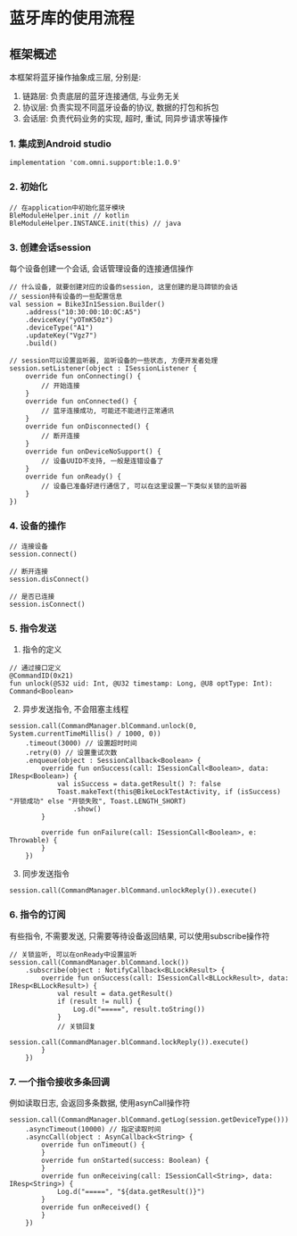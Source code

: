 # 蓝牙库的使用流程

## 框架概述
本框架将蓝牙操作抽象成三层, 分别是:
1. 链路层: 负责底层的蓝牙连接通信, 与业务无关
2. 协议层: 负责实现不同蓝牙设备的协议, 数据的打包和拆包
3. 会话层: 负责代码业务的实现, 超时, 重试, 同异步请求等操作

### 1. 集成到Android studio
```
implementation 'com.omni.support:ble:1.0.9'
```

### 2. 初始化
```
// 在application中初始化蓝牙模块
BleModuleHelper.init // kotlin
BleModuleHelper.INSTANCE.init(this) // java
```

### 3. 创建会话session
每个设备创建一个会话, 会话管理设备的连接通信操作
```
// 什么设备, 就要创建对应的设备的session, 这里创建的是马蹄锁的会话
// session持有设备的一些配置信息
val session = Bike3In1Session.Builder()
    .address("10:30:00:10:0C:A5")
    .deviceKey("yOTmK50z")
    .deviceType("A1")
    .updateKey("Vgz7")
    .build()
    
// session可以设置监听器, 监听设备的一些状态, 方便开发者处理
session.setListener(object : ISessionListener {
    override fun onConnecting() {
        // 开始连接
    }
    override fun onConnected() {
        // 蓝牙连接成功, 可能还不能进行正常通讯
    }
    override fun onDisconnected() {
        // 断开连接
    }
    override fun onDeviceNoSupport() {
        // 设备UUID不支持, 一般是连错设备了
    }
    override fun onReady() {
        // 设备已准备好进行通信了, 可以在这里设置一下类似关锁的监听器
    }
})
```

### 4. 设备的操作
```
// 连接设备
session.connect()

// 断开连接
session.disConnect()

// 是否已连接
session.isConnect()
```

### 5. 指令发送
1. 指令的定义
```
// 通过接口定义
@CommandID(0x21)
fun unlock(@S32 uid: Int, @U32 timestamp: Long, @U8 optType: Int): Command<Boolean>
```
2. 异步发送指令, 不会阻塞主线程
```
session.call(CommandManager.blCommand.unlock(0, System.currentTimeMillis() / 1000, 0))
    .timeout(3000) // 设置超时时间
    .retry(0) // 设置重试次数
    .enqueue(object : SessionCallback<Boolean> {
        override fun onSuccess(call: ISessionCall<Boolean>, data: IResp<Boolean>) {
            val isSuccess = data.getResult() ?: false
            Toast.makeText(this@BikeLockTestActivity, if (isSuccess) "开锁成功" else "开锁失败", Toast.LENGTH_SHORT)
                .show()
        }

        override fun onFailure(call: ISessionCall<Boolean>, e: Throwable) {
        }
    })
```
3. 同步发送指令
```
session.call(CommandManager.blCommand.unlockReply()).execute()
```

### 6. 指令的订阅
有些指令, 不需要发送, 只需要等待设备返回结果, 可以使用subscribe操作符
```
// 关锁监听, 可以在onReady中设置监听
session.call(CommandManager.blCommand.lock())
    .subscribe(object : NotifyCallback<BLLockResult> {
        override fun onSuccess(call: ISessionCall<BLLockResult>, data: IResp<BLLockResult>) {
            val result = data.getResult()
            if (result != null) {
                Log.d("=====", result.toString())
            }
            // 关锁回复
            session.call(CommandManager.blCommand.lockReply()).execute()
        }
    })
```

### 7. 一个指令接收多条回调
例如读取日志, 会返回多条数据, 使用asynCall操作符
```
session.call(CommandManager.blCommand.getLog(session.getDeviceType()))
    .asyncTimeout(10000) // 指定读取时间
    .asyncCall(object : AsynCallback<String> {
        override fun onTimeout() {
        }
        override fun onStarted(success: Boolean) {
        }
        override fun onReceiving(call: ISessionCall<String>, data: IResp<String>) {
            Log.d("=====", "${data.getResult()}")
        }
        override fun onReceived() {
        }
    })
```
